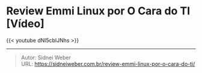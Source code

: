 # Review Emmi Linux por O Cara do TI [Vídeo]


{{< youtube dNl5cblJNhs >}}

---

> Autor: Sidnei Weber  
> URL: https://sidneiweber.com.br/review-emmi-linux-por-o-cara-do-ti/  

